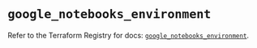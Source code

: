 # `google_notebooks_environment`

Refer to the Terraform Registry for docs: [`google_notebooks_environment`](https://registry.terraform.io/providers/hashicorp/google-beta/5.27.0/docs/resources/google_notebooks_environment).
